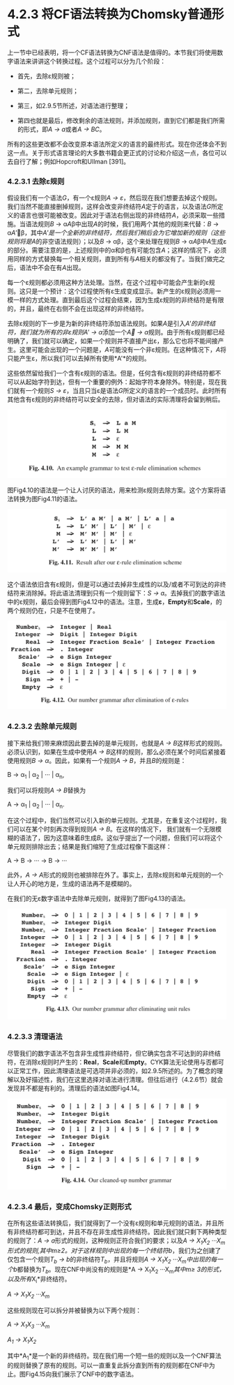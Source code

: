 # 4.2.3 将CF语法转换为Chomsky普通形式

上一节中已经表明，将一个CF语法转换为CNF语法是值得的。本节我们将使用数字语法来讲讲这个转换过程。这个过程可以分为几个阶段：

- 首先，去除ε规则被；

- 第二，去除单元规则；

- 第三，如2.9.5节所述，对语法进行整理；

- 第四也就是最后，修改剩余的语法规则，并添加规则，直到它们都是我们所需的形式，即*A → a*或者*A → BC*。

所有的这些更改都不会改变原本语法所定义的语言的最终形式。现在你还体会不到这一点。关于形式语言理论的大多数书籍会更正式的讨论和介绍这一点，各位可以去自行了解；例如Hopcroft和Ullman [391]。

### 4.2.3.1 去除ε规则

假设我们有一个语法*G*，有一个ε规则*A → ε*，然后现在我们想要去掉这个规则。我们当然不能直接删掉规则，这样会改变非终结符*A*定于的语言，以及语法*G*所定义的语言也很可能被改变。因此对于语法右侧出现的非终结符*A*，必须采取一些措施。当语法规则*B* → α*A*β中出现*A*的时候，我们用两个其他的规则来代替：*B* → α*A'*β，其中*A'*是一个全新的非终结符，然后我们稍后会为它增加新的规则（这些规则将是*A*的非空语法规则）；以及*B* → αβ，这个来处理在规则*B* → α*A*β中*A*生成ε的部分。需要注意的是，上述规则中的α和β也有可能包含*A*；这样的情况下，必须用同样的方式替换每一个相关规则，直到所有与*A*相关的都没有了。当我们做完之后，语法中不会在有*A*出现。

每一个ε规则都必须用这种方法处理。当然，在这个过程中可能会产生新的ε规则。这只是一个预计：这个过程使所有ε生成变成显示。新产生的ε规则必须用一模一样的方式处理。直到最后这个过程会结束，因为生成ε规则的非终结符是有限的，并且，最终在右侧不会在出现这样的非终结符。

去除ε规则的下一步是为新的非终结符添加语法规则。如果*A*是引入*A'*的非终结符，我们就为所有的非ε规则*A' → α*添加一个*A → α*规则。由于所有ε规则都已经明确了，我们就可以确定，如果一个规则并不直接产出ε，那么它也将不能间接产生。这里可能会出现的一个问题是，*A*可能没有一个非ε规则。在这种情况下，*A*将只能产生ε，所以我们可以去掉所有使用*A'*的规则。

这些依然留给我们一个含有ε规则的语法。但是，任何含有ε规则的非终结符都不可以从起始字符到达，但有一个重要的例外：起始字符本身除外。特别是，现在我们就有一个规则*S → ε*，当且只当ε是语法*G*所定义的语言的一个成员时。此时所有其他含有ε规则的非终结符可以安全的去除，但对语法的实际清理将会留到稍后。

![图1](../../img/4.2.3_1-Fig.4.10.png)

图Fig4.10的语法是一个让人讨厌的语法，用来检测ε规则去除方案。这个方案将语法转换为图Fig4.11的语法。

![图2](../../img/4.2.3_2-Fig.4.11.png)

这个语法依旧含有ε规则，但是可以通过去掉非生成性的以及/或者不可到达的非终结符来消除掉。将此语法清理到只有一个规则留下：*S → a*。去掉我们的数字语法中的ε规则，最后会得到图Fig4.12中的语法。注意，生成**ε**，**Empty**和**Scale**，的两个规则仍在，只是不在使用了。

![图3](../../img/4.2.3_3-Fig.4.12.png)

### 4.2.3.2 去除单元规则

接下来给我们带来麻烦因此要去掉的是单元规则，也就是*A → B*这样形式的规则。必须认识到，如果在生成中使用*A → B*这样的规则，那么必须在某个时间后紧接着使用规则*B → α*。因此，如果有一个规则*A → B*，并且*B*的规则是：

B → α<sub>1</sub> | α<sub>2</sub> | ··· | α<sub>n</sub>,

我们可以将规则*A → B*替换为

A → α<sub>1</sub> | α<sub>2</sub> | ··· | α<sub>n</sub>.

在这个过程中，我们当然可以引入新的单元规则。尤其是，在重复这个过程时，我们可以在某个时刻再次得到规则*A → B*。在这样的情况下， 我们就有一个无限模糊的语法了，因为这意味着*B*生成*B*。这似乎提出了一个问题，但我们可以将这个单元规则排除出去；结果是我们缩短了生成过程像下面这样：

A → B → ··· → B → ···

此外，*A → A*形式的规则也被排除在外了。事实上，去除ε规则和单元规则的一个让人开心的地方是，生成的语法再不是模糊的。

在我们的无ε数字语法中去除单元规则，就得到了图Fig4.13的语法。

![图4](../../img/4.2.3_4-Fig.4.13.png)

### 4.2.3.3 清理语法

尽管我们的数字语法不包含非生成性非终结符，但它确实包含不可达到的非终结符，在消除ε规则时产生的：**Real**，**Scale**和**Empty**。CYK算法无论使用与否都可以正常工作，因此清理语法是可选项并非必须的，如2.9.5所述的。为了概念的理解以及好描述性，我们在这里选择对语法进行清理。但往后进行（4.2.6节）就会发现并不都是有利的。清理后的语法如图Fig4.14。

![图5](../../img/4.2.3_5-Fig.4.14.png)

### 4.2.3.4 最后，变成Chomsky正则形式

在所有这些语法转换后，我们就得到了一个没有ε规则和单元规则的语法，并且所有非终结符都可到达，并且不存在非生成性非终结符。因此我们就只剩下两种类型的规则了：*A → a*形式的规则，这种规则正符合我们的要求；以及*A → X<sub>1</sub>X<sub>2</sub> ···X<sub>m</sub>*形式的规则,其中m≥2。对于这样规则中出现的每一个终结符*b*，我们为之创建了仅包含一个规则*T<sub>b</sub> → b*的非终结符*T<sub>b</sub>*，并且将规则*A → X<sub>1</sub>X<sub>2</sub> ···X<sub>m</sub>*中出现的每一个*b*都替换为*T<sub>b</sub>*。现在CNF中尚没有的规则是*A → X<sub>1</sub>X<sub>2</sub> ···X<sub>m</sub>*其中m≥ 3的形式，以及所有*X<sub>i</sub>*非终结符。

*A → X<sub>1</sub>X<sub>2</sub> ···X<sub>m</sub>*

这些规则现在可以拆分并被替换为以下两个规则：

*A → X<sub>1</sub>X<sub>3</sub> ···X<sub>m</sub>*

*A<sub>1</sub> → X<sub>1</sub>X<sub>2</sub>*

其中*A<sub>1</sub>*是一个新的非终结符。现在我们用一个短一些的规则以及一个CNF算法的规则替换了原有的规则。可以一直重复此拆分直到所有的规则都在CNF中为止。图Fig4.15向我们展示了CNF中的数字语法。